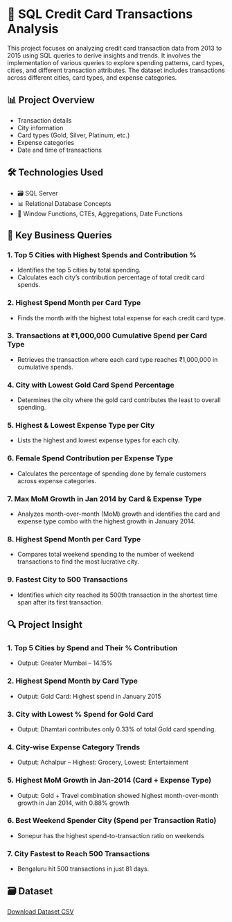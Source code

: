 # 🧮 SQL Credit Card Transactions Analysis
This project focuses on analyzing credit card transaction data from 2013 to 2015 using SQL queries to derive insights and trends. It involves the implementation of various queries to explore spending patterns, card types, cities, and different transaction attributes. The dataset includes transactions across different cities, card types, and expense categories.

## 📊 Project Overview
- Transaction details
- City information
- Card types (Gold, Silver, Platinum, etc.)
- Expense categories
- Date and time of transactions

## 🛠️ Technologies Used
- 🗃️ SQL Server
- 📊 Relational Database Concepts
- 📝 Window Functions, CTEs, Aggregations, Date Functions

## 🧾 Key Business Queries
### 1. Top 5 Cities with Highest Spends and Contribution %
 - Identifies the top 5 cities by total spending.
 - Calculates each city’s contribution percentage of total credit card spends.
### 2. Highest Spend Month per Card Type
 - Finds the month with the highest total expense for each credit card type.
### 3. Transactions at ₹1,000,000 Cumulative Spend per Card Type
 - Retrieves the transaction where each card type reaches ₹1,000,000 in cumulative spends.
### 4. City with Lowest Gold Card Spend Percentage
 - Determines the city where the gold card contributes the least to overall spending.
### 5. Highest & Lowest Expense Type per City
 - Lists the highest and lowest expense types for each city.
### 6. Female Spend Contribution per Expense Type
 - Calculates the percentage of spending done by female customers across expense categories.
### 7. Max MoM Growth in Jan 2014 by Card & Expense Type
 - Analyzes month-over-month (MoM) growth and identifies the card and expense type combo with the highest growth in January 2014.
### 8. Highest Spend Month per Card Type
 - Compares total weekend spending to the number of weekend transactions to find the most lucrative city.
### 9. Fastest City to 500 Transactions
 - Identifies which city reached its 500th transaction in the shortest time span after its first transaction.
   
## 🔍 Project Insight
### 1. Top 5 Cities by Spend and Their % Contribution
   - Output: Greater Mumbai – 14.15%
### 2. Highest Spend Month by Card Type
 - Output: Gold Card: Highest spend in January 2015
### 3. City with Lowest % Spend for Gold Card
 - Output: Dhamtari contributes only 0.33% of total Gold card spending.
### 4. City-wise Expense Category Trends
 - Output: Achalpur – Highest: Grocery, Lowest: Entertainment
### 5. Highest MoM Growth in Jan-2014 (Card + Expense Type)
 - Output: Gold + Travel combination showed highest month-over-month growth in Jan 2014, with 0.88% growth
### 6. Best Weekend Spender City (Spend per Transaction Ratio)
 - Sonepur has the highest spend-to-transaction ratio on weekends
### 7. City Fastest to Reach 500 Transactions
 - Bengaluru hit 500 transactions in just 81 days.
   
## 🗃️ Dataset
[Download Dataset CSV](https://github.com/subhra8888/SQL-Data-Analysis-on-Credit-Card-Transactions/blob/main/credit_card_transcations.csv)
